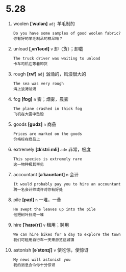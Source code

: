 # 5.28















1. woolen **[ˈwʊlən]** `adj` 羊毛制的
    ```
    Do you have some samples of good woolen fabric?
    你有好的羊毛制品的样品吗？
    ```

2. unload **[ˌʌnˈləʊd]** `v` 卸（货）；卸载
    ```
    The truck driver was waiting to unload
    卡车司机在等着卸货
    ```

3. rough **[rʌf]** `adj` 汹涌的，风浪很大的
    ```
    The sea was very rough
    海上波涛汹涌
    ```

4. fog **[fɒɡ]** `n` 雾；烟雾，晨雾
    ```
    The plane crashed in thick fog
    飞机在大雾中坠毁
    ```

5. goods **[ɡʊdz]** `n` 商品
    ```
    Prices are marked on the goods
    价格标在商品上
    ```

6. extremely **[ɪkˈstriːmli]** `adv` 非常，极度
    ```
    This species is extremely rare
    这一物种极其罕见
    ```

7. accountant **[əˈkaʊntənt]** `n` 会计
    ```
    It would probably pay you to hire an accountant
    聘一名会计师或许对你有好处
    ```

8. pile **[paɪl]** `n` 一堆，一叠
    ```
    He swept the leaves up into the pile
    他把树叶扫成一堆
    ```

9. hire **[ˈhaɪə(r)]** `v` 租用；聘用
    ```
    We can hire bikes for a day to explore the town
    我们可租用自行车一天来游览这城镇
    ```

10. astonish **[əˈstɒnɪʃ]** `v` 使吃惊，使惊讶
    ```
    My news will astonish you
    我的消息会令你十分惊讶
    ```
